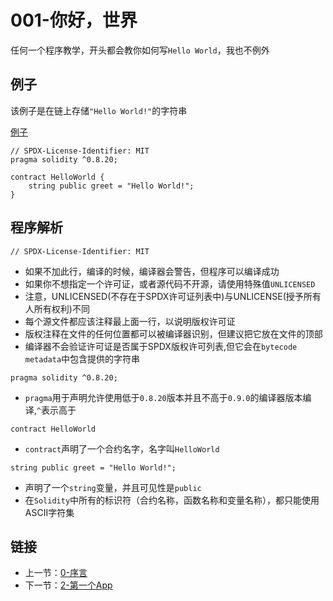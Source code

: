 # 001-你好，世界

任何一个程序教学，开头都会教你如何写`Hello World`，我也不例外

## 例子

该例子是在链上存储`"Hello World!"`的字符串

[例子](./HelloWorld.sol)

```solidity
// SPDX-License-Identifier: MIT
pragma solidity ^0.8.20;

contract HelloWorld {
    string public greet = "Hello World!";
}
```

## 程序解析

```solidity
// SPDX-License-Identifier: MIT
```

* 如果不加此行，编译的时候，编译器会警告，但程序可以编译成功
* 如果你不想指定一个许可证，或者源代码不开源，请使用特殊值`UNLICENSED`
* 注意，UNLICENSED(不存在于SPDX许可证列表中)与UNLICENSE(授予所有人所有权利)不同
* 每个源文件都应该注释最上面一行，以说明版权许可证
* 版权注释在文件的任何位置都可以被编译器识别，但建议把它放在文件的顶部
* 编译器不会验证许可证是否属于SPDX版权许可列表,但它会在`bytecode metadata`中包含提供的字符串

```solidity
pragma solidity ^0.8.20;
```

* `pragma`用于声明允许使用低于`0.8.20`版本并且不高于`0.9.0`的编译器版本编译,`^`表示高于

```solidity
contract HelloWorld
```

* `contract`声明了一个合约名字，名字叫`HelloWorld`

```solidity
string public greet = "Hello World!";
```

* 声明了一个`string`变量，并且可见性是`public`
* 在`Solidity`中所有的标识符（合约名称，函数名称和变量名称），都只能使用ASCII字符集

## 链接

* 上一节：[0-序言](../000.Preface/README.md)
* 下一节：[2-第一个App](../002.FirstApp/README.md)

